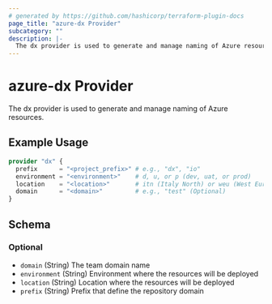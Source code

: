 ```yaml
---
# generated by https://github.com/hashicorp/terraform-plugin-docs
page_title: "azure-dx Provider"
subcategory: ""
description: |-
  The dx provider is used to generate and manage naming of Azure resources.
---
```


# azure-dx Provider

The dx provider is used to generate and manage naming of Azure resources.

## Example Usage

```terraform
provider "dx" {
  prefix      = "<project_prefix>" # e.g., "dx", "io"
  environment = "<environment>"    # d, u, or p (dev, uat, or prod)
  location    = "<location>"       # itn (Italy North) or weu (West Europe)
  domain      = "<domain>"         # e.g., "test" (Optional)
}
```

<!-- schema generated by tfplugindocs -->
## Schema

### Optional

- `domain` (String) The team domain name
- `environment` (String) Environment where the resources will be deployed
- `location` (String) Location where the resources will be deployed
- `prefix` (String) Prefix that define the repository domain

